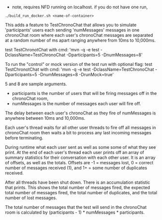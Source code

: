 * note, requires NFD running on localhost.
if you do not have one run,
```
./build_run_docker.sh <name-of-container>
```

This adds a feature to TestChronoChat that allows you to simulate
'participants' users each sending 'numMessages' messages in one chronoChat
room where each user's chronoChat messages are separated at a random number of
ms apart ranging anywhere from 10ms to 10,000ms.

test TestChronotChat with cmd: 'mvn -q -e test -DclassName=TestChronoChat -Dparticipants=5 -DnumMessages=8'

To run the "control" or mock version of the test run with optional flag:
test TestChronotChat with cmd: 'mvn -q -e test -DclassName=TestChronoChat -Dparticipants=5 -DnumMessages=8 -DrunMock=true'

5 and 8 are sample arguments.
- participants is the number of users that will be firing messages off in
the chronoChat room,
- numMessages is the number of messages each user will fire off.

The delay between each user's chronoChat as they fire of numMessages is
anywhere between 10ms and 10,000ms.

Each user's thread waits for all other user threads to fire off all
messages in chronoChat room then waits a bit to process any last incoming
messages before terminating.

During runtime what each user sent as well as some some of what they see print.
At the end of each user's thread each user prints off an array of summary
statistics for their conversation with each other user. It is an array
of offsets, as well as the totals. Offsets are -1 = messages lost, 0 =
correct number of messages received (1), and 1+ = some number of
duplicates received.

After all threads have been shut down. There is an accumulation
statistic that prints. This shows the total number of messages
fired, the expected total number of messages fired, the total number of
duplicates, and the total number of lost messages.

The total number of messages that the test will send in the chronoChat room is
calculated by (participants - 1) * numMessages * participants.
